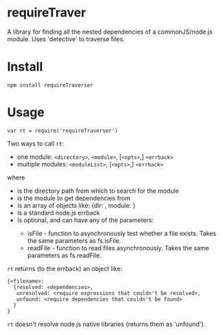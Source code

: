 requireTraver
=============

A library for finding all the nested dependencies of a commonJS/node.js module. Uses 'detective' to traverse files.

Install
=======

```
npm install requireTraverser
```

Usage
=====
```
var rt = require('requireTraverser')
```

Two ways to call `rt`:

* one module: `<directory>`, `<module>`, [`<opts>`,] `<errback>`
* multiple modules: `<moduleList>`, [`<opts>`,] `<errback>`

where
	
* <directory> is the directory path from which to search for the module
* <module> is the module to get dependencies from
* <moduleList> is an array of objects like: {dir: <directory>, module: <module>}
* <errback> is a standard node.js errback
* <opts> is optional, and can have any of the parameters:
    * isFile - function to asynchronously test whether a file exists. Takes the same parameters as fs.isFile.
    * readFile - function to read files asynchronously. Takes the same parameters as fs.readFile.

`rt` returns (to the errback) an object like:
```
{<filename>:
  {resolved: <dependencies>,
   unresolved: <require expressions that couldn't be resolved>,
   unfound: <require dependencies that couldn't be found>
  }
}
```

`rt` doesn't resolve node.js native libraries (returns them as 'unfound').